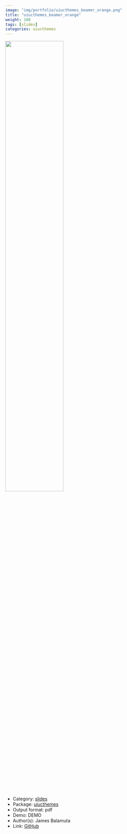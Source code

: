 ```yaml
---
image: "img/portfolio/uiucthemes_beamer_orange.png"
title: "uiucthemes_beamer_orange"
weight: 100
tags: [slides]
categories: uiucthemes
---
```




<!--more-->

<p><a href="../../img/portfolio/uiucthemes_beamer_orange.png"><img class = "jf-image-shadow" src="../../img/portfolio/uiucthemes_beamer_orange.png", width="60%"></a></p>

- Category: [slides](../../tags/slides)
- Package: [uiucthemes](uiucthemes)
- Output format: pdf
- Demo: DEMO
- Author(s): James Balamuta
- Link: [GitHub](https://github.com/illinois-r/uiucthemes)


